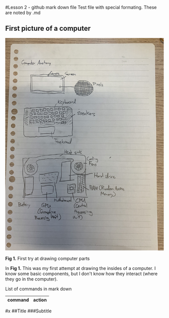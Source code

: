 #Lesson 2 - github mark down file
Test file with special formating. These are noted by .md
## First picture of a computer

![](IMG_5278.jpg)

**Fig 1.** First try at drawing computer parts

In **Fig 1.** This was my first attempt at drawing the insides of a computer. I know some basic components, but I don't know how they interact (where they go in the computer).



List of commands in mark down

| command | action |
|-------|----------|

#x
##Title
###Subtitle
